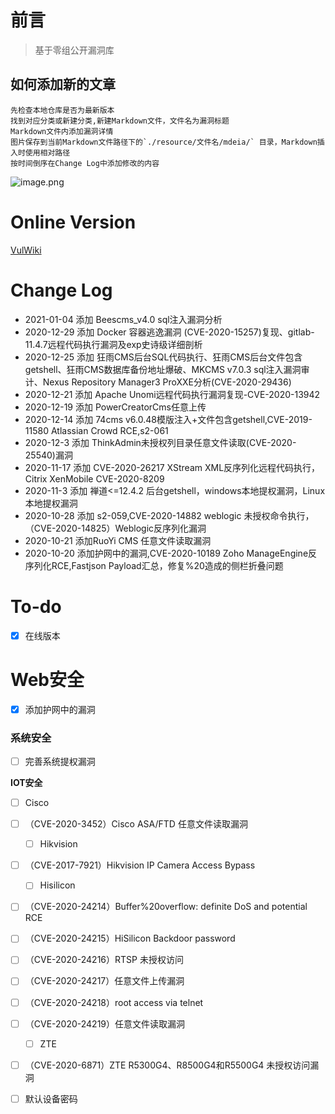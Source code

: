 # 前言


> 基于零组公开漏洞库

## 如何添加新的文章

```
先检查本地仓库是否为最新版本
找到对应分类或新建分类,新建Markdown文件，文件名为漏洞标题
Markdown文件内添加漏洞详情 
图片保存到当前Markdown文件路径下的`./resource/文件名/mdeia/` 目录，Markdown插入时使用相对路径
按时间倒序在Change Log中添加修改的内容
```

![image.png](https://i.loli.net/2020/10/15/MF94bHBscvjU85t.png)



# Online Version

[VulWiki](https://wiki.96.mk/) 



# Change Log

* 2021-01-04 添加 Beescms_v4.0 sql注入漏洞分析
* 2020-12-29 添加 Docker 容器逃逸漏洞 (CVE-2020-15257)复现、gitlab-11.4.7远程代码执行漏洞及exp史诗级详细剖析
* 2020-12-25 添加 狂雨CMS后台SQL代码执行、狂雨CMS后台文件包含getshell、狂雨CMS数据库备份地址爆破、MKCMS v7.0.3 sql注入漏洞审计、Nexus Repository Manager3 ProXXE分析(CVE-2020-29436)
* 2020-12-21 添加 Apache Unomi远程代码执行漏洞复现-CVE-2020-13942
* 2020-12-19 添加 PowerCreatorCms任意上传
* 2020-12-14 添加 74cms v6.0.48模版注入+文件包含getshell,CVE-2019-11580 Atlassian Crowd RCE,s2-061
* 2020-12-3 添加 ThinkAdmin未授权列目录任意文件读取(CVE-2020-25540)漏洞
* 2020-11-17 添加 CVE-2020-26217 XStream XML反序列化远程代码执行，Citrix XenMobile CVE-2020-8209
* 2020-11-3 添加 禅道<=12.4.2 后台getshell，windows本地提权漏洞，Linux本地提权漏洞
* 2020-10-28 添加 s2-059,CVE-2020-14882 weblogic 未授权命令执行，（CVE-2020-14825）Weblogic反序列化漏洞
* 2020-10-21 添加RuoYi CMS 任意文件读取漏洞
* 2020-10-20 添加护网中的漏洞,CVE-2020-10189 Zoho ManageEngine反序列化RCE,Fastjson Payload汇总，修复%20造成的侧栏折叠问题

# To-do

- [x] 在线版本 

# Web安全

- [x] 添加护网中的漏洞

### 系统安全

- [ ] 完善系统提权漏洞


**IOT安全**

- [ ]  Cisco

- [ ] （CVE-2020-3452）Cisco ASA/FTD 任意文件读取漏洞

  - [ ]  Hikvision

- [ ] （CVE-2017-7921）Hikvision IP Camera Access Bypass

  - [ ]  Hisilicon

- [ ] （CVE-2020-24214）Buffer%20overflow: definite DoS and potential RCE

- [ ] （CVE-2020-24215）HiSilicon Backdoor password

- [ ] （CVE-2020-24216）RTSP 未授权访问

- [ ] （CVE-2020-24217）任意文件上传漏洞

- [ ] （CVE-2020-24218）root access via telnet

- [ ] （CVE-2020-24219）任意文件读取漏洞

  

  - [ ]  ZTE

- [ ] （CVE-2020-6871）ZTE R5300G4、R8500G4和R5500G4 未授权访问漏洞

  

- [ ] 默认设备密码

